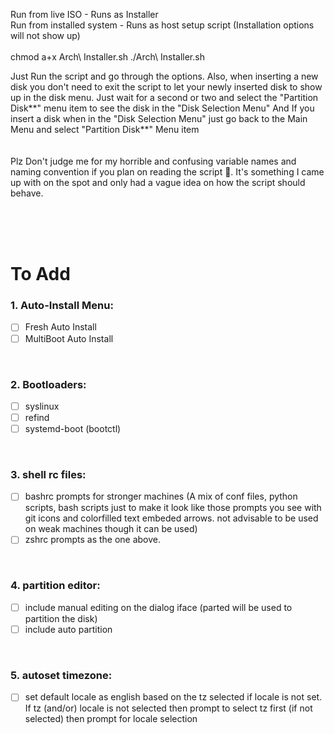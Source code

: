 Run from live ISO - Runs as Installer<br>Run from installed system - Runs as host setup script (Installation options will not show up)
<br><br>
chmod a+x Arch\ Installer.sh
./Arch\ Installer.sh

Just Run the script and go through the options. Also, when inserting a new disk you don't need to exit the script to let your newly inserted disk to show up in the disk menu. Just wait for a second or two and select the "Partition Disk\*\*" menu item to see the disk in the "Disk Selection Menu" And If you insert a disk when in the "Disk Selection Menu" just go back to the Main Menu and select "Partition Disk\*\*" Menu item<br><br><br>
Plz Don't judge me for my horrible and confusing variable names and naming convention if you plan on reading the script 👀. It's something I came up with on the spot and only had a vague idea on how the script should behave.

<br><br><br>

## <H1>To Add</H1>

<h3>1. Auto-Install Menu:</h3>

- [ ] Fresh Auto Install
- [ ] MultiBoot Auto Install

<br><h3>2. Bootloaders:</h3>

- [ ] syslinux
- [ ] refind
- [ ] systemd-boot (bootctl)

<br><h3>3. shell rc files:</h3>
   
- [ ] bashrc prompts for stronger machines (A mix of conf files, python scripts, bash scripts just to make it look like those prompts you see with git icons and colorfilled text embeded arrows. not advisable to be used on weak machines though it can be used)
- [ ] zshrc prompts as the one above.

<br><h3>4. partition editor:</h3>
   
- [ ] include manual editing on the dialog iface (parted will be used to partition the disk)
- [ ] include auto partition

<br><h3>5. autoset timezone:</h3>
   
- [ ] set default locale as english based on the tz selected if locale is not set. If tz (and/or) locale is not selected then prompt to select tz first (if not selected) then prompt for locale selection

